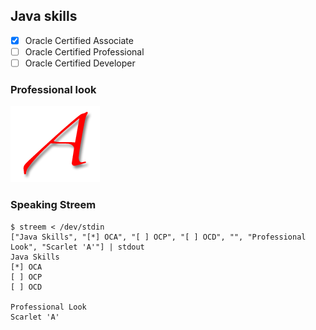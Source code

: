## Java skills

- [x] Oracle Certified Associate
- [ ] Oracle Certified Professional
- [ ] Oracle Certified Developer

### Professional look

[![The Out Campaign: Scarlet Letter of Atheism](scarlet_a.png)](bigBox.jpg "⚛ The Out Campaign: Scarlet Letter of Atheism")

### Speaking Streem

```
$ streem < /dev/stdin
["Java Skills", "[*] OCA", "[ ] OCP", "[ ] OCD", "", "Professional Look", "Scarlet 'A'"] | stdout
Java Skills
[*] OCA
[ ] OCP
[ ] OCD

Professional Look
Scarlet 'A'
```

